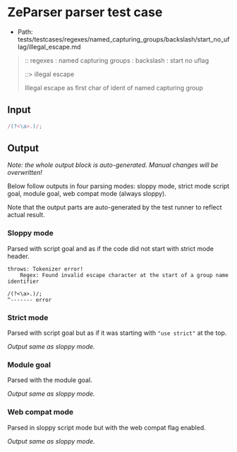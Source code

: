 # ZeParser parser test case

- Path: tests/testcases/regexes/named_capturing_groups/backslash/start_no_uflag/illegal_escape.md

> :: regexes : named capturing groups : backslash : start no uflag
>
> ::> illegal escape
>
> Illegal escape as first char of ident of named capturing group

## Input

`````js
/(?<\a>.)/;
`````

## Output

_Note: the whole output block is auto-generated. Manual changes will be overwritten!_

Below follow outputs in four parsing modes: sloppy mode, strict mode script goal, module goal, web compat mode (always sloppy).

Note that the output parts are auto-generated by the test runner to reflect actual result.

### Sloppy mode

Parsed with script goal and as if the code did not start with strict mode header.

`````
throws: Tokenizer error!
    Regex: Found invalid escape character at the start of a group name identifier

/(?<\a>.)/;
^------- error
`````

### Strict mode

Parsed with script goal but as if it was starting with `"use strict"` at the top.

_Output same as sloppy mode._

### Module goal

Parsed with the module goal.

_Output same as sloppy mode._

### Web compat mode

Parsed in sloppy script mode but with the web compat flag enabled.

_Output same as sloppy mode._
